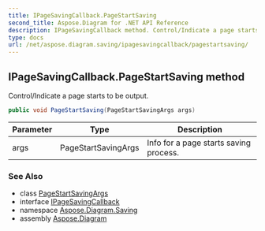 ```yaml
---
title: IPageSavingCallback.PageStartSaving
second_title: Aspose.Diagram for .NET API Reference
description: IPageSavingCallback method. Control/Indicate a page starts to be output
type: docs
url: /net/aspose.diagram.saving/ipagesavingcallback/pagestartsaving/
---
```

## IPageSavingCallback.PageStartSaving method

Control/Indicate a page starts to be output.

```csharp
public void PageStartSaving(PageStartSavingArgs args)
```

| Parameter | Type | Description |
| --- | --- | --- |
| args | PageStartSavingArgs | Info for a page starts saving process. |

### See Also

* class [PageStartSavingArgs](../../pagestartsavingargs/)
* interface [IPageSavingCallback](../)
* namespace [Aspose.Diagram.Saving](../../ipagesavingcallback/)
* assembly [Aspose.Diagram](../../../)



